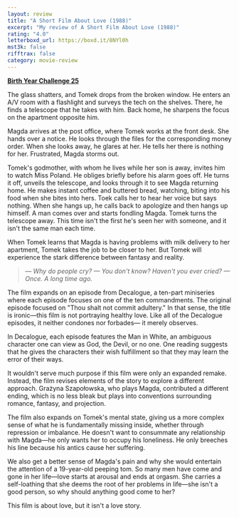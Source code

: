 ```yaml
---
layout: review
title: "A Short Film About Love (1988)"
excerpt: "My review of A Short Film About Love (1988)"
rating: "4.0"
letterboxd_url: https://boxd.it/8NYl0h
mst3k: false
rifftrax: false
category: movie-review
---
```


<b><a href="https://boxd.it/sWI7Y/detail" target="_blank" rel="noopener">Birth Year Challenge 25</a></b>

The glass shatters, and Tomek drops from the broken window. He enters an A/V room with a flashlight and surveys the tech on the shelves. There, he finds a telescope that he takes with him. Back home, he sharpens the focus on the apartment opposite him.

Magda arrives at the post office, where Tomek works at the front desk. She hands over a notice. He looks through the files for the corresponding money order. When she looks away, he glares at her. He tells her there is nothing for her. Frustrated, Magda storms out.

Tomek's godmother, with whom he lives while her son is away, invites him to watch Miss Poland. He obliges briefly before his alarm goes off. He turns it off, unveils the telescope, and looks through it to see Magda returning home. He makes instant coffee and buttered bread, watching, biting into his food when she bites into hers. Toek calls her to hear her voice but says nothing. When she hangs up, he calls back to apologize and then hangs up himself. A man comes over and starts fondling Magda. Tomek turns the telescope away. This time isn't the first he's seen her with someone, and it isn't the same man each time.

When Tomek learns that Magda is having problems with milk delivery to her apartment, Tomek takes the job to be closer to her. But Tomek will experience the stark difference between fantasy and reality.

<blockquote><i>— Why do people cry?
— You don't know? Haven't you ever cried?
— Once. A long time ago.</i></blockquote>The film expands on an episode from Decalogue, a ten-part miniseries where each episode focuses on one of the ten commandments. The original episode focused on "Thou shalt not commit adultery." In that sense, the title is ironic—this film is not portraying healthy love. Like all of the Decalogue episodes, it neither condones nor forbades— it merely observes.

In Decalogue, each episode features the Man in White, an ambiguous character one can view as God, the Devil, or no one. One reading suggests that he gives the characters their wish fulfillment so that they may learn the error of their ways.

It wouldn't serve much purpose if this film were only an expanded remake. Instead, the film revises elements of the story to explore a different approach. Grażyna Szapołowska, who plays Magda, contributed a different ending, which is no less bleak but plays into conventions surrounding romance, fantasy, and projection.

The film also expands on Tomek's mental state, giving us a more complex sense of what he is fundamentally missing inside, whether through repression or imbalance. He doesn't want to consummate any relationship with Magda—he only wants her to occupy his loneliness. He only breeches his line because his antics cause her suffering.

We also get a better sense of Magda's pain and why she would entertain the attention of a 19-year-old peeping tom. So many men have come and gone in her life—love starts at arousal and ends at orgasm. She carries a self-loathing that she deems the root of her problems in life—she isn't a good person, so why should anything good come to her?

This film is about love, but it isn't a love story.
